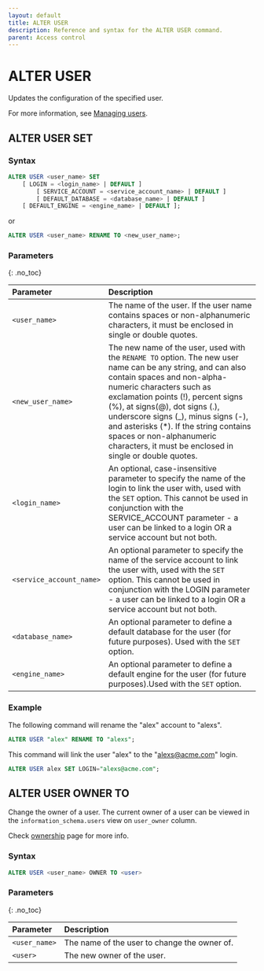```yaml
---
layout: default
title: ALTER USER
description: Reference and syntax for the ALTER USER command.
parent: Access control
---
```


# ALTER USER

Updates the configuration of the specified user.

For more information, see [Managing users](../../../Guides/managing-your-organization/managing-users.md).

## ALTER USER SET

### Syntax

```sql
ALTER USER <user_name> SET
	[ LOGIN = <login_name> | DEFAULT ]
        [ SERVICE_ACCOUNT = <service_account_name> | DEFAULT ]
        [ DEFAULT_DATABASE = <database_name> | DEFAULT ]
	[ DEFAULT_ENGINE = <engine_name> | DEFAULT ];
```
or 

```sql
ALTER USER <user_name> RENAME TO <new_user_name>;
```

### Parameters 
{: .no_toc} 

| Parameter | Description |
| :--- | :--- |
| `<user_name>`                              | The name of the user. If the user name contains spaces or non-alphanumeric characters, it must be enclosed in single or double quotes.  |
| `<new_user_name>` | The new name of the user, used with the `RENAME TO` option. The new user name can be any string, and can also contain spaces and non-alpha-numeric characters such as exclamation points (!), percent signs (%), at signs(@), dot signs (.), underscore signs (_), minus signs (-), and asterisks (*). If the string contains spaces or non-alphanumeric characters, it must be enclosed in single or double quotes.
| `<login_name>` | An optional, case-insensitive parameter to specify the name of the login to link the user with, used with the `SET` option. This cannot be used in conjunction with the SERVICE_ACCOUNT parameter - a user can be linked to a login OR a service account but not both. |
| `<service_account_name>` | An optional parameter to specify the name of the service account to link the user with, used with the `SET` option. This cannot be used in conjunction with the LOGIN parameter - a user can be linked to a login OR a service account but not both. |
| `<database_name>`                      | An optional parameter to define a default database for the user (for future purposes). Used with the `SET` option. |
| `<engine_name>` | An optional parameter to define a default engine for the user (for future purposes).Used with the `SET` option. |

### Example

The following command will rename the "alex" account to "alexs".

```sql
ALTER USER "alex" RENAME TO "alexs";
```

This command will link the user "alex" to the "alexs@acme.com" login.

```sql
ALTER USER alex SET LOGIN="alexs@acme.com";
```

## ALTER USER OWNER TO

Change the owner of a user. The current owner of a user can be viewed in the `information_schema.users` view on `user_owner` column.

Check [ownership](../../../Guides/security/ownership.md) page for more info.

### Syntax

```sql
ALTER USER <user_name> OWNER TO <user>
```

### Parameters 
{: .no_toc}

| Parameter | Description |
| :--- | :--- |
| `<user_name>` | The name of the user to change the owner of. |
| `<user>` | The new owner of the user. |